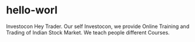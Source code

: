 # hello-worl
Investocon
Hey Trader.
Our self Investocon, we provide Online Training and Trading of Indian Stock Market.
We teach people different Courses.
